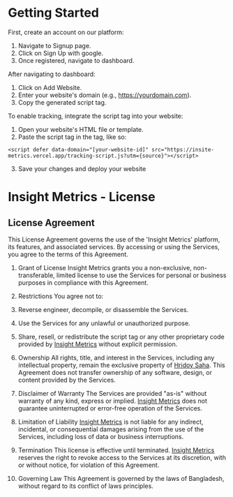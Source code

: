 # Getting Started

First, create an account on our platform:
 1. Navigate to Signup page.
 2. Click on Sign Up with google.
 3. Once registered, navigate to dashboard.

After navigating to dashboard:
 1. Click on Add Website.
 2. Enter your website's domain (e.g., https://yourdomain.com).
 3. Copy the generated script tag.

To enable tracking, integrate the script tag into your website:
 1. Open your website's HTML file or template.
 2. Paste the script tag in the <head> tag, like so:
```
<script defer data-domain="[your-website-id]" src="https://insite-metrics.vercel.app/tracking-script.js?utm={source}"></script>
```
3. Save your changes and deploy your website 


# Insight Metrics - License
## License Agreement
This License Agreement governs the use of the 'Insight Metrics' platform, its features, and associated services. By accessing or using the Services, you agree to the terms of this Agreement.

1. Grant of License
Insight Metrics grants you a non-exclusive, non-transferable, limited license to use the Services for personal or business purposes in compliance with this Agreement.

2. Restrictions
You agree not to:

 1. Reverse engineer, decompile, or disassemble the Services.
 2. Use the Services for any unlawful or unauthorized purpose.
 3. Share, resell, or redistribute the script tag or any other proprietary code provided by [Insight Metrics](https://insite-metrics.vercel.app) without explicit permission.

3. Ownership
All rights, title, and interest in the Services, including any intellectual property, remain the exclusive property of [Hridoy Saha](https://hridoysaha.vercel.app). This Agreement does not transfer ownership of any software, design, or content provided by the Services.

4. Disclaimer of Warranty
The Services are provided "as-is" without warranty of any kind, express or implied. [Insight Metrics](https://insite-metrics.vercel.app) does not guarantee uninterrupted or error-free operation of the Services.

5. Limitation of Liability
[Insight Metrics](https://insite-metrics.vercel.app) is not liable for any indirect, incidental, or consequential damages arising from the use of the Services, including loss of data or business interruptions.

6. Termination
This license is effective until terminated. [Insight Metrics](https://insite-metrics.vercel.app) reserves the right to revoke access to the Services at its discretion, with or without notice, for violation of this Agreement.

7. Governing Law
This Agreement is governed by the laws of Bangladesh, without regard to its conflict of laws principles.
